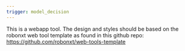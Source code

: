 ```yaml
---
trigger: model_decision
---
```


This is a webapp tool.
The design and styles should be based on the robonxt web tool template as found in this github repo: https://github.com/robonxt/web-tools-template